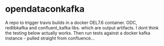 # opendataconkafka
A repo to trigger travis builds in a docker OEL7.6 container.
ODC, redlibkafka and confluent_kafka libs. which are output artifacts.
I dont think the testing below actually works.
Then run tests against a docker kafka instance - pulled straight from confluence...
